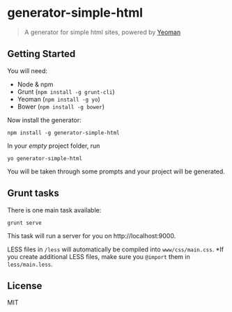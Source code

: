 # generator-simple-html 

> A generator for simple html sites, powered by [Yeoman](http://yeoman.io)

## Getting Started

You will need: 
* Node & npm
* Grunt (`npm install -g grunt-cli`)
* Yeoman (`npm install -g yo`)
* Bower (`npm install -g bower`)

Now install the generator:

```
npm install -g generator-simple-html
```

In your *empty* project folder, run

```
yo generator-simple-html
```

You will be taken through some prompts and your project will be generated.

## Grunt tasks

There is one main task available:

```
grunt serve
```

This task will run a server for you on http://localhost:9000.

LESS files in `/less` will automatically be compiled into `www/css/main.css`. *If you create additional LESS files, make sure you `@import` them in `less/main.less`.

## License

MIT

